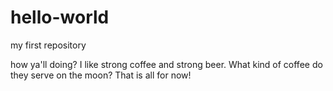 # hello-world
my first repository

how ya'll doing?
I like strong coffee and strong beer.  What kind of coffee do they serve on the moon?
That is all for now!


